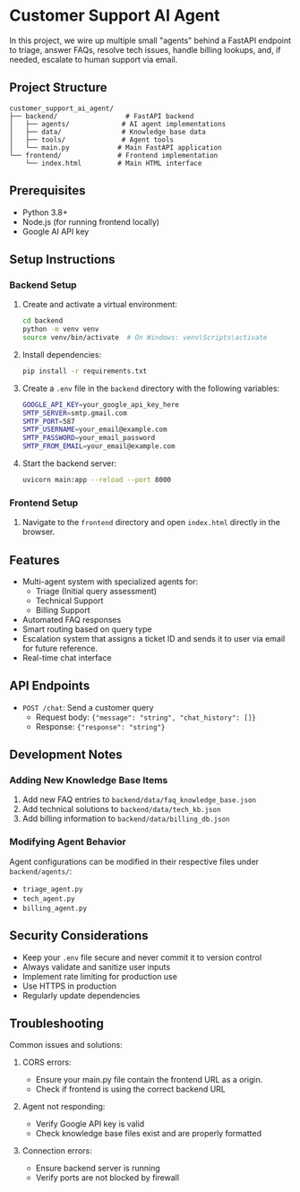 # Customer Support AI Agent

In this project, we wire up multiple small "agents" behind a FastAPI endpoint to triage, answer FAQs, resolve tech issues, handle billing lookups, and, if needed, escalate to human support via email.

## Project Structure

```
customer_support_ai_agent/
├── backend/                 # FastAPI backend
│   ├── agents/             # AI agent implementations
│   ├── data/               # Knowledge base data
│   ├── tools/              # Agent tools
│   └── main.py            # Main FastAPI application
└── frontend/              # Frontend implementation
    └── index.html         # Main HTML interface
```

## Prerequisites

- Python 3.8+
- Node.js (for running frontend locally)
- Google AI API key

## Setup Instructions

### Backend Setup

1. Create and activate a virtual environment:

   ```bash
   cd backend
   python -m venv venv
   source venv/bin/activate  # On Windows: venv\Scripts\activate
   ```

2. Install dependencies:

   ```bash
   pip install -r requirements.txt
   ```

3. Create a `.env` file in the `backend` directory with the following variables:

   ```bash
   GOOGLE_API_KEY=your_google_api_key_here
   SMTP_SERVER=smtp.gmail.com
   SMTP_PORT=587
   SMTP_USERNAME=your_email@example.com
   SMTP_PASSWORD=your_email_password
   SMTP_FROM_EMAIL=your_email@example.com
   ```

4. Start the backend server:

   ```bash
   uvicorn main:app --reload --port 8000
   ```

### Frontend Setup

1. Navigate to the `frontend` directory and open `index.html` directly in the browser.

## Features

- Multi-agent system with specialized agents for:
  - Triage (Initial query assessment)
  - Technical Support
  - Billing Support
- Automated FAQ responses
- Smart routing based on query type
- Escalation system that assigns a ticket ID and sends it to user via email for future reference.
- Real-time chat interface

## API Endpoints

- `POST /chat`: Send a customer query
  - Request body: `{"message": "string", "chat_history": []}`
  - Response: `{"response": "string"}`

## Development Notes

### Adding New Knowledge Base Items

1. Add new FAQ entries to `backend/data/faq_knowledge_base.json`
2. Add technical solutions to `backend/data/tech_kb.json`
3. Add billing information to `backend/data/billing_db.json`

### Modifying Agent Behavior

Agent configurations can be modified in their respective files under `backend/agents/`:

- `triage_agent.py`
- `tech_agent.py`
- `billing_agent.py`

## Security Considerations

- Keep your `.env` file secure and never commit it to version control
- Always validate and sanitize user inputs
- Implement rate limiting for production use
- Use HTTPS in production
- Regularly update dependencies

## Troubleshooting

Common issues and solutions:

1. CORS errors:
   - Ensure your main.py file contain the frontend URL as a origin.
   - Check if frontend is using the correct backend URL

2. Agent not responding:
   - Verify Google API key is valid
   - Check knowledge base files exist and are properly formatted

3. Connection errors:
   - Ensure backend server is running
   - Verify ports are not blocked by firewall
